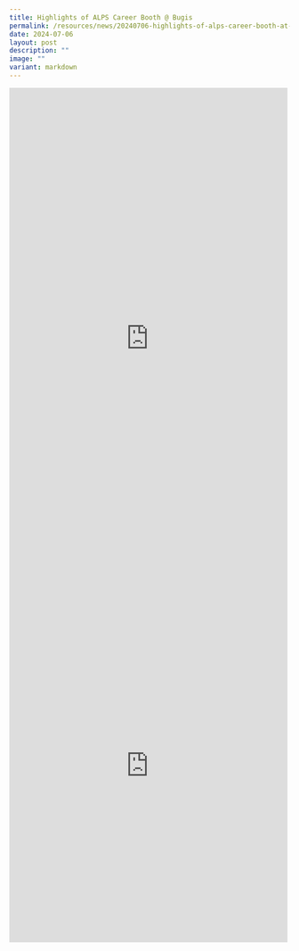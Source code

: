 ```yaml
---
title: Highlights of ALPS Career Booth @ Bugis
permalink: /resources/news/20240706-highlights-of-alps-career-booth-at-bugis/
date: 2024-07-06
layout: post
description: ""
image: ""
variant: markdown
---
```

<iframe allow="autoplay; clipboard-write; encrypted-media; picture-in-picture; web-share" allowfullscreen="true" frameborder="0" scrolling="no" style="border:none;overflow:hidden" height="900" width="500" src="https://www.facebook.com/plugins/post.php?href=https%3A%2F%2Fwww.facebook.com%2Falpshealthcaresupplychain%2Fposts%2Fpfbid02RENpgjjGLjPfABgHgjYEDoDrtiZzyxy7Hza4rpjQNtjaBXiwqT66ZKjQTjuyJpApl&amp;show_text=true&amp;width=500"></iframe>

<br>

<div class="iframe-wrapper">
<iframe style="border:none;overflow:hidden" height="634" width="500" allowfullscreen="true" frameborder="0" src="https://www.facebook.com/plugins/post.php?href=https%3A%2F%2Fwww.facebook.com%2Falpshealthcaresupplychain%2Fposts%2Fpfbid026oeUZRtmKFmhi96F8DXo8hXrUNC5QPvaiG6JZNwfJ2xmPnT2S2dN9XNojz7i1LMrl&amp;show_text=true&amp;width=500"></iframe>
</div>
<p></p>